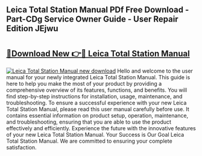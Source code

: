 ## Leica Total Station Manual PDf Free Download - Part-CDg Service Owner Guide - User Repair Edition JEjwu

# <h2><a href="http://bc26304.oget.top/?id=Leica+Total+Station+Manual">🔗Download New 👉🔴 Leica Total Station Manual</a></h2>

[![Leica Total Station Manual new download](https://i.imgur.com/5g1atiW.png)](http://bc26304.oget.top/?id=Leica+Total+Station+Manual)
Hello and welcome to the user manual for your newly integrated Leica Total Station Manual. This guide is here to help you make the most of your product by providing a comprehensive overview of its features, functions, and benefits. You will find step-by-step instructions for installation, usage, maintenance, and troubleshooting. To ensure a successful experience with your new Leica Total Station Manual, please read this user manual carefully before use. It contains essential information on product setup, operation, maintenance, and troubleshooting, ensuring that you are able to use the product effectively and efficiently. Experience the future with the innovative features of your new Leica Total Station Manual. Your Success is Our Goal Leica Total Station Manual. We are committed to ensuring your complete satisfaction.
